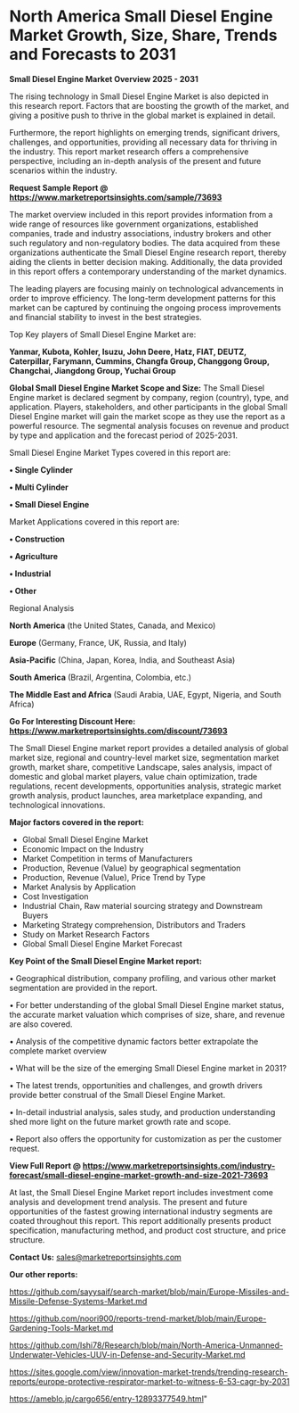 # North America Small Diesel Engine Market Growth, Size, Share, Trends and Forecasts to 2031

<Strong> Small Diesel Engine Market Overview 2025 - 2031</strong>

The rising technology in Small Diesel Engine Market is also depicted in this research report. Factors that are boosting the growth of the market, and giving a positive push to thrive in the global market is explained in detail.

Furthermore, the report highlights on emerging trends, significant drivers, challenges, and opportunities, providing all necessary data for thriving in the industry. This report market research offers a comprehensive perspective, including an in-depth analysis of the present and future scenarios within the industry.

<strong>Request Sample Report @ <a href=https://www.marketreportsinsights.com/sample/73693>https://www.marketreportsinsights.com/sample/73693</a></strong>

The market overview included in this report provides information from a wide range of resources like government organizations, established companies, trade and industry associations, industry brokers and other such regulatory and non-regulatory bodies. The data acquired from these organizations authenticate the Small Diesel Engine research report, thereby aiding the clients in better decision making. Additionally, the data provided in this report offers a contemporary understanding of the market dynamics.

The leading players are focusing mainly on technological advancements in order to improve efficiency. The long-term development patterns for this market can be captured by continuing the ongoing process improvements and financial stability to invest in the best strategies.

Top Key players of Small Diesel Engine Market are:

<strong>Yanmar, Kubota, Kohler, Isuzu, John Deere, Hatz, FIAT, DEUTZ, Caterpillar, Farymann, Cummins, Changfa Group, Changgong Group, Changchai, Jiangdong Group, Yuchai Group</strong>

<strong><b>Global Small Diesel Engine Market Scope and Size:</b></strong>
The Small Diesel Engine market is declared segment by company, region (country), type, and application. Players, stakeholders, and other participants in the global Small Diesel Engine market will gain the market scope as they use the report as a powerful resource. The segmental analysis focuses on revenue and product by type and application and the forecast period of 2025-2031.

Small Diesel Engine Market Types covered in this report are:

<strong>• Single Cylinder

• Multi Cylinder

• Small Diesel Engine</strong>

Market Applications covered in this report are:

<strong>• Construction

• Agriculture

• Industrial

• Other</strong> 

Regional Analysis

<strong>North America</strong> (the United States, Canada, and Mexico)

<strong>Europe</strong> (Germany, France, UK, Russia, and Italy)

<strong>Asia-Pacific</strong> (China, Japan, Korea, India, and Southeast Asia)

<strong>South America</strong> (Brazil, Argentina, Colombia, etc.)

<strong>The Middle East and Africa</strong> (Saudi Arabia, UAE, Egypt, Nigeria, and South Africa)

<strong>Go For Interesting Discount Here: <a href=https://www.marketreportsinsights.com/discount/73693>https://www.marketreportsinsights.com/discount/73693</a></strong>

The Small Diesel Engine market report provides a detailed analysis of global market size, regional and country-level market size, segmentation market growth, market share, competitive Landscape, sales analysis, impact of domestic and global market players, value chain optimization, trade regulations, recent developments, opportunities analysis, strategic market growth analysis, product launches, area marketplace expanding, and technological innovations.

<strong><b>Major factors covered in the report:</b></strong>
<ul>
  <li>Global Small Diesel Engine Market </li>
  <li>Economic Impact on the Industry</li>
  <li>Market Competition in terms of Manufacturers</li>
  <li>Production, Revenue (Value) by geographical segmentation</li>
  <li>Production, Revenue (Value), Price Trend by Type</li>
  <li>Market Analysis by Application</li>
  <li>Cost Investigation</li>
  <li>Industrial Chain, Raw material sourcing strategy and Downstream Buyers</li>
  <li>Marketing Strategy comprehension, Distributors and Traders</li>
  <li>Study on Market Research Factors</li>
  <li>Global Small Diesel Engine Market Forecast</li>
</ul>

<strong><b>Key Point of the Small Diesel Engine Market report:</b></strong>

• Geographical distribution, company profiling, and various other market segmentation are provided in the report.

• For better understanding of the global Small Diesel Engine market status, the accurate market valuation which comprises of size, share, and revenue are also covered.

• Analysis of the competitive dynamic factors better extrapolate the complete market overview

• What will be the size of the emerging Small Diesel Engine market in 2031?

• The latest trends, opportunities and challenges, and growth drivers provide better construal of the Small Diesel Engine Market.

• In-detail industrial analysis, sales study, and production understanding shed more light on the future market growth rate and scope.

• Report also offers the opportunity for customization as per the customer request.

<strong><b>View Full Report @ <a href=https://www.marketreportsinsights.com/industry-forecast/small-diesel-engine-market-growth-and-size-2021-73693>https://www.marketreportsinsights.com/industry-forecast/small-diesel-engine-market-growth-and-size-2021-73693</a></b></strong>


At last, the Small Diesel Engine Market report includes investment come analysis and development trend analysis. The present and future opportunities of the fastest growing international industry segments are coated throughout this report. This report additionally presents product specification, manufacturing method, and product cost structure, and price structure.

<strong>Contact Us:</strong>
sales@marketreportsinsights.com

<strong>Our other reports:</strong>

<a href=https://github.com/sayysaif/search-market/blob/main/Europe-Missiles-and-Missile-Defense-Systems-Market.md>https://github.com/sayysaif/search-market/blob/main/Europe-Missiles-and-Missile-Defense-Systems-Market.md</a>

<a href=https://github.com/noori900/reports-trend-market/blob/main/Europe-Gardening-Tools-Market.md>https://github.com/noori900/reports-trend-market/blob/main/Europe-Gardening-Tools-Market.md</a>

<a href=https://github.com/Ishi78/Research/blob/main/North-America-Unmanned-Underwater-Vehicles-UUV-in-Defense-and-Security-Market.md>https://github.com/Ishi78/Research/blob/main/North-America-Unmanned-Underwater-Vehicles-UUV-in-Defense-and-Security-Market.md</a>

<a href=https://sites.google.com/view/innovation-market-trends/trending-research-reports/europe-protective-respirator-market-to-witness-6-53-cagr-by-2031>https://sites.google.com/view/innovation-market-trends/trending-research-reports/europe-protective-respirator-market-to-witness-6-53-cagr-by-2031</a>

<a href=https://ameblo.jp/cargo656/entry-12893377549.html>https://ameblo.jp/cargo656/entry-12893377549.html</a>"
